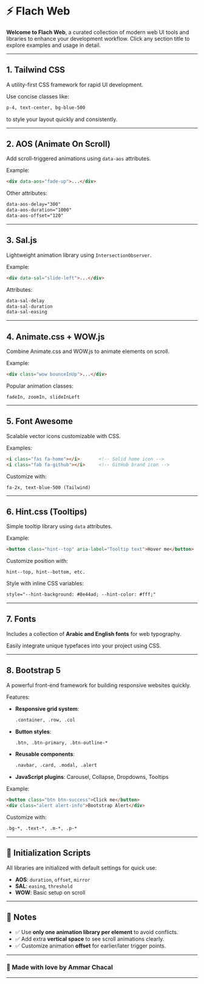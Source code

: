 
# ⚡ Flach Web

**Welcome to Flach Web**, a curated collection of modern web UI tools and libraries to enhance your development workflow.
Click any section title to explore examples and usage in detail.

---

## 1. Tailwind CSS

A utility-first CSS framework for rapid UI development.

Use concise classes like:

```html
p-4, text-center, bg-blue-500
```

to style your layout quickly and consistently.

---

## 2. AOS (Animate On Scroll)

Add scroll-triggered animations using `data-aos` attributes.

Example:

```html
<div data-aos="fade-up">...</div>
```

Other attributes:

```html
data-aos-delay="300"
data-aos-duration="1000"
data-aos-offset="120"
```

---

## 3. Sal.js

Lightweight animation library using `IntersectionObserver`.

Example:

```html
<div data-sal="slide-left">...</div>
```

Attributes:

```html
data-sal-delay
data-sal-duration
data-sal-easing
```

---

## 4. Animate.css + WOW\.js

Combine Animate.css and WOW\.js to animate elements on scroll.

Example:

```html
<div class="wow bounceInUp">...</div>
```

Popular animation classes:

```
fadeIn, zoomIn, slideInLeft
```

---

## 5. Font Awesome

Scalable vector icons customizable with CSS.

Examples:

```html
<i class="fas fa-home"></i>       <!-- Solid home icon -->
<i class="fab fa-github"></i>     <!-- GitHub brand icon -->
```

Customize with:

```
fa-2x, text-blue-500 (Tailwind)
```

---

## 6. Hint.css (Tooltips)

Simple tooltip library using `data` attributes.

Example:

```html
<button class="hint--top" aria-label="Tooltip text">Hover me</button>
```

Customize position with:

```
hint--top, hint--bottom, etc.
```

Style with inline CSS variables:

```html
style="--hint-background: #8e44ad; --hint-color: #fff;"
```

---

## 7. Fonts

Includes a collection of **Arabic and English fonts** for web typography.

Easily integrate unique typefaces into your project using CSS.

---

## 8. Bootstrap 5

A powerful front-end framework for building responsive websites quickly.

Features:

* **Responsive grid system**:

  ```html
  .container, .row, .col
  ```
* **Button styles**:

  ```html
  .btn, .btn-primary, .btn-outline-*
  ```
* **Reusable components**:

  ```html
  .navbar, .card, .modal, .alert
  ```
* **JavaScript plugins**:
  Carousel, Collapse, Dropdowns, Tooltips

Example:

```html
<button class="btn btn-success">Click me</button>
<div class="alert alert-info">Bootstrap Alert</div>
```

Customize with:

```html
.bg-*, .text-*, .m-*, .p-* 
```

---

## 🔧 Initialization Scripts

All libraries are initialized with default settings for quick use:

* **AOS**: `duration`, `offset`, `mirror`
* **SAL**: `easing`, `threshold`
* **WOW**: Basic setup on scroll

---

## 📌 Notes

* ✅ Use **only one animation library per element** to avoid conflicts.
* ✅ Add extra **vertical space** to see scroll animations clearly.
* ✅ Customize animation **offset** for earlier/later trigger points.

---

### 💚 Made with love by **Ammar Chacal**

---

